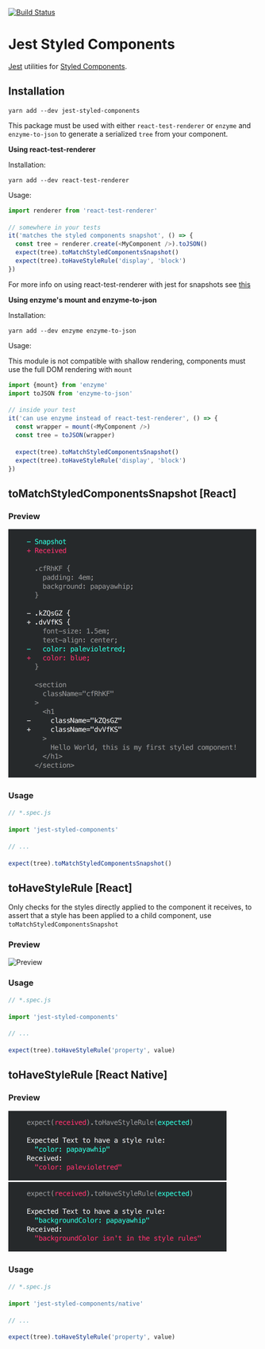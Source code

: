 [![Build Status](https://travis-ci.org/styled-components/jest-styled-components.svg?branch=master)](https://travis-ci.org/styled-components/jest-styled-components)

# Jest Styled Components
[Jest](https://github.com/facebook/jest) utilities for [Styled Components](https://github.com/styled-components/styled-components).

## Installation


```
yarn add --dev jest-styled-components
```

This package must be used with either `react-test-renderer` or `enzyme` and `enzyme-to-json` to generate a serialized `tree` from your component.

**Using react-test-renderer**


Installation:

```
yarn add --dev react-test-renderer
```

Usage:

```js
import renderer from 'react-test-renderer'

// somewhere in your tests
it('matches the styled components snapshot', () => {
  const tree = renderer.create(<MyComponent />).toJSON()
  expect(tree).toMatchStyledComponentsSnapshot()
  expect(tree).toHaveStyleRule('display', 'block')
})
```

For more info on using react-test-renderer with jest for snapshots see [this](https://facebook.github.io/jest/docs/snapshot-testing.html)


**Using enzyme's mount and enzyme-to-json**

Installation:

```
yarn add --dev enzyme enzyme-to-json
```

Usage:

This module is not compatible with shallow rendering, components must use the full DOM rendering with `mount`

```js
import {mount} from 'enzyme'
import toJSON from 'enzyme-to-json'

// inside your test
it('can use enzyme instead of react-test-renderer', () => {
  const wrapper = mount(<MyComponent />)
  const tree = toJSON(wrapper)

  expect(tree).toMatchStyledComponentsSnapshot()
  expect(tree).toHaveStyleRule('display', 'block')
})
```

## toMatchStyledComponentsSnapshot [React]

### Preview

<img alt="Preview" src="assets/toMatchStyledComponentsSnapshot.png" width="500px" height="500px" />

### Usage

```js
// *.spec.js

import 'jest-styled-components'

// ...

expect(tree).toMatchStyledComponentsSnapshot()
```

## toHaveStyleRule [React]

Only checks for the styles directly applied to the component it receives, to assert that a style has been applied to a child
component, use `toMatchStyledComponentsSnapshot`

### Preview

<img alt="Preview" src="assets/toHaveStyleRule.png" width="470px" height="85px" />

### Usage

```js
// *.spec.js

import 'jest-styled-components'

// ...

expect(tree).toHaveStyleRule('property', value)
```

## toHaveStyleRule [React Native]


### Preview

<img alt="Preview" src="assets/toHaveStyleRule1.png" width="440px" height="140px" />

<img alt="Preview" src="assets/toHaveStyleRule2.png" width="440px" height="140px" />

### Usage

```js
// *.spec.js

import 'jest-styled-components/native'

// ...

expect(tree).toHaveStyleRule('property', value)
```
